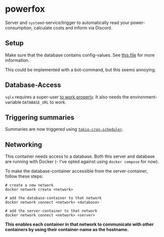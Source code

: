 # powerfox

Server and `systemd`-service/trigger to automatically read your power-consumption, calculate costs and inform via Discord.

## Setup

Make sure that the database contains config-values.
See [this file](./sql/initial-config.sql) for more information.

This could be implemented with a bot-command, but this seems annoying.

## Database-Access

`sqlx` requires a super-user [to work properly](https://github.com/launchbadge/sqlx/discussions/2051).
It also needs the environment-variable `DATABASE_URL` to work.

## Triggering summaries

Summaries are now triggered using [`tokio-cron-scheduler`](https://crates.io/crates/tokio-cron-scheduler).

## Networking

This container needs access to a database.
Both this server and database are running with Docker (- I've opted against using `docker compose` for now).

To make the database-container accessible from the server-container, follow these steps:

```shell
# create a new network
docker network create <network>

# add the database-container to that network
docker network connect <network> <database>

# add the server-container to that network
docker network connect <network> <server>
```

**This enables each container in that network to communicate with other containers by using their container-name as the hostname.**
